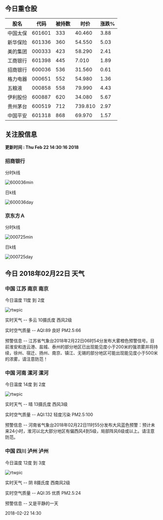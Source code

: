 
## 今日重仓股 

|股名|代码|被持数|时价|涨跌%|
|---|---|---|---|---|
|中国太保|601601|333|40.460|3.88|
|新华保险|601336|360|54.550|5.03|
|美的集团|000333|423|58.290|2.41|
|工商银行|601398|445|7.010|1.89|
|招商银行|600036|536|31.560|0.61|
|格力电器|000651|552|54.980|1.36|
|五粮液|000858|558|79.990|4.43|
|伊利股份|600887|620|34.080|5.67|
|贵州茅台|600519|712|739.810|2.97|
|中国平安|601318|868|69.970|1.57|

## 关注股信息
**更新时间 : Thu Feb 22 14:30:16 2018**
### 招商银行 
分时k线

![600036min](http://image.sinajs.cn/newchart/min/n/sh600036.gif)

日k线

![600036day](http://image.sinajs.cn/newchart/daily/n/sh600036.gif)

### 京东方Ａ 
分时k线

![000725min](http://image.sinajs.cn/newchart/min/n/sz000725.gif)

日k线

![000725day](http://image.sinajs.cn/newchart/daily/n/sz000725.gif)
## 今日 2018年02月22日 天气
### 中国 江苏 南京 南京

今日温度 11度 到 2度

![rtwpic](http://app1.showapi.com/weather/icon/day/01.png)

实时天气 -- 多云 10摄氏度 西风2级

实时空气质量 -- AQI:89 良好 PM2.5:66

预警信息 -- 江苏省气象台2018年2月22日06时54分发布大雾橙色预警信号。目前淮安和连云港、盐城、泰州的部分地区已出现能见度小于200米的强浓雾并将持续，徐州、宿迁、扬州、南京、镇江、无锡的部分地区可能出现能见度小于500米的浓雾，请注意防范！
    
### 中国 河南 漯河 漯河

今日温度 14度 到 2度

![rtwpic](http://app1.showapi.com/weather/icon/day/00.png)

实时天气 -- 晴 13摄氏度 西风3级

实时空气质量 -- AQI:132 轻度污染 PM2.5:100

预警信息 -- 河南省气象台2018年02月22日11时55分发布大风蓝色预警：预计未来24小时，淮河以北大部分地区有偏西风4到5级，局部阵风6级或以上。请注意防范。
    
### 中国 四川 泸州 泸州

今日温度 12度 到 3度

![rtwpic](http://app1.showapi.com/weather/icon/day/02.png)

实时天气 -- 阴 8摄氏度 西南风2级

实时空气质量 -- AQI:35 优质 PM2.5:24

预警信息 -- 又是平静的一天
    
2018-02-22 14:30